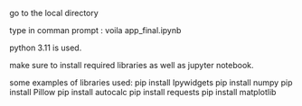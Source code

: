 go to the local directory

type in comman prompt : voila app_final.ipynb

python 3.11 is used. 

make sure to install required libraries as well as jupyter notebook.

some examples of libraries used:
pip install Ipywidgets
pip install numpy
pip install Pillow
pip install autocalc
pip install requests
pip install matplotlib

